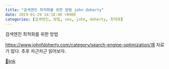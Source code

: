 ```yaml
---
title: "검색엔진 최적화를 위한 방법 john doherty"
date: 2019-01-29 14:18:40 +0900
categories: [검색엔진, 방법, seo, john, doherty, 최적화]
---
```


검색엔진 최적화를 위한 방법

https://www.johnfdoherty.com/category/search-engine-optimization/꽤 자료가 많다. 추후 차근차근 읽어보자.


[🔗link](http://www.mins01.com/mh/tech/read/1254)